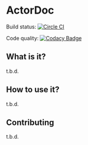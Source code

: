 # ActorDoc

Build status: [![Circle CI](https://circleci.com/gh/mthmulders/actordoc/tree/master.svg?style=svg)](https://circleci.com/gh/mthmulders/actordoc/tree/master)

Code quality: [![Codacy Badge](https://api.codacy.com/project/badge/grade/576c9a344e4643ed921c19f2fb0aa5e6)](https://www.codacy.com/app/mthmulders/actordoc)

## What is it?
t.b.d.

## How to use it?
t.b.d.

## Contributing
t.b.d.

